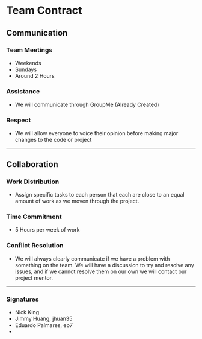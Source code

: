 # Team Contract

## Communication
 ### Team Meetings
 * Weekends
 * Sundays 
 * Around 2 Hours

 ### Assistance
 * We will communicate through GroupMe (Already Created)

 ### Respect
 * We will allow everyone to voice their opinion before making major changes to the code or project

--------
 ## Collaboration
 ### Work Distribution
 * Assign specific tasks to each person that each are close to an equal amount of work as we moven through the project.

 ### Time Commitment
 * 5 Hours per week of work

 ### Conflict Resolution
 * We will always clearly communicate if we have a problem with something on the team. We will have a discussion to try and resolve any issues, and if we cannot resolve them on our own we will contact our project mentor.

 ------

 ### Signatures
 * Nick King
 * Jimmy Huang, jhuan35
 * Eduardo Palmares, ep7
 * 
